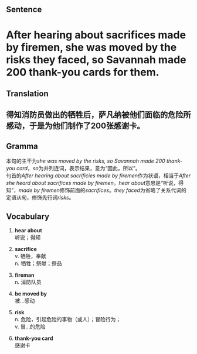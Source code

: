 ## Sentence

<h1>After hearing about sacrifices made by firemen, she was moved by the risks they faced, so Savannah made 200 thank-you cards for them.</h1>

## Translation

<h2>得知消防员做出的牺牲后，萨凡纳被他们面临的危险所感动，于是为他们制作了200张感谢卡。</h2>

## Gramma     

本句的主干为*she was moved by the risks, so Savannah made 200 thank-you card*，*so*为并列连词，表示结果，意为“因此，所以”。      
句首的*After hearing about sacrificies made by firemen*作为状语，相当于*After she heard about sacrifices made by firemen*。*hear about*意思是“听说，得知”，*made by firemen*修饰前面的*sacrifices*。*they faced*为省略了关系代词的定语从句，修饰先行词*risks*。       

## Vocabulary   

1. **hear about**     
听说；得知      

2. **sacrifice**       
v. 牺牲，奉献       
n. 牺牲；祭献；祭品       

3. **fireman**        
n. 消防队员       

4. **be moved by**        
被...感动        

5. **risk**        
n. 危险，引起危险的事物（或人）；冒险行为；      
v. 冒...的危险        

6. **thank-you card**        
感谢卡      

